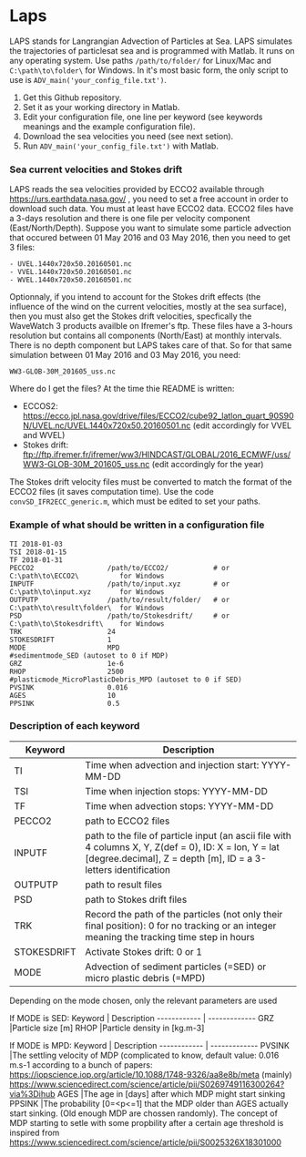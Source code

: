 # Laps
LAPS stands for Langrangian Advection of Particles at Sea. LAPS simulates the trajectories of particlesat sea and is programmed with Matlab. It runs on any operating system. Use paths ``` /path/to/folder/ ``` for Linux/Mac and ``` C:\path\to\folder\ ``` for Windows. In it's most basic form, the only script to use is ```ADV_main('your_config_file.txt')```.

1. Get this Github repository.
2. Set it as your working directory in Matlab.
3. Edit your configuration file, one line per keyword (see keywords meanings and the example configuration file).
4. Download the sea velocities you need (see next setion).
5. Run ```ADV_main('your_config_file.txt')``` with Matlab.

### Sea current velocities and Stokes drift
LAPS reads the sea velocities provided by ECCO2 available through https://urs.earthdata.nasa.gov/ , you need to set a free account in order to download such data. You must at least have ECCO2 data. ECCO2 files have a 3-days resolution and there is one file per velocity component (East/North/Depth). Suppose you want to simulate some particle advection that occured between 01 May 2016 and 03 May 2016, then you need to get 3 files: 
```
- UVEL.1440x720x50.20160501.nc
- VVEL.1440x720x50.20160501.nc
- WVEL.1440x720x50.20160501.nc
```
Optionnaly, if you intend to account for the Stokes drift effects (the influence of the wind on the current velocities, mostly at the sea surface), then you must also get the Stokes drift velocities, specfically the WaveWatch 3 products availble on Ifremer's ftp. These files have a 3-hours resolution but contains all components (North/East) at monthly intervals. There is no depth component but LAPS takes care of that. So for that same simulation between 01 May 2016 and 03 May 2016, you need:
```
WW3-GLOB-30M_201605_uss.nc
```
Where do I get the files? At the time thie README is written:
- ECCOS2: https://ecco.jpl.nasa.gov/drive/files/ECCO2/cube92_latlon_quart_90S90N/UVEL.nc/UVEL.1440x720x50.20160501.nc  (edit accordingly for VVEL and WVEL)
- Stokes drift: ftp://ftp.ifremer.fr/ifremer/ww3/HINDCAST/GLOBAL/2016_ECMWF/uss/WW3-GLOB-30M_201605_uss.nc  (edit accordingly for the year)

The Stokes drift velocity files must be converted to match the format of the ECCO2 files (it saves computation time). Use the code ```convSD_IFR2ECC_generic.m```, which must be edited to set your paths.

### Example of what should be written in a configuration file
```
TI 2018-01-03
TSI 2018-01-15
TF 2018-01-31
PECCO2                  /path/to/ECCO2/           # or C:\path\to\ECCO2\          for Windows 
INPUTF                  /path/to/input.xyz        # or C:\path\to\input.xyz       for Windows
OUTPUTP                 /path/to/result/folder/   # or C:\path\to\result\folder\  for Windows
PSD                     /path/to/Stokesdrift/     # or C:\path\to\Stokesdrift\    for Windows
TRK                     24
STOKESDRIFT             1
MODE                    MPD
#sedimentmode_SED (autoset to 0 if MDP)
GRZ                     1e-6
RHOP                    2500
#plasticmode_MicroPlasticDebris_MPD (autoset to 0 if SED)
PVSINK                  0.016
AGES                    10
PPSINK                  0.5
```

### Description of each keyword
Keyword | Description
------------ | -------------
TI		|Time when advection and injection start: YYYY-MM-DD
TSI		|Time when injection stops: YYYY-MM-DD
TF 		|Time when advection stops: YYYY-MM-DD
PECCO2		|path to ECCO2 files
INPUTF 		|path to the file of particle input (an ascii file with 4 columns X, Y, Z(def = 0), ID: X = lon, Y = lat [degree.decimal], Z = depth [m], ID = a 3-letters identification
OUTPUTP 	|path to result files
PSD 		|path to Stokes drift files
TRK 		|Record the path of the particles (not only their final position): 0 for no tracking or an integer meaning the tracking time step in hours
STOKESDRIFT 	|Activate Stokes drift: 0 or 1
MODE            |Advection of sediment particles (=SED) or micro plastic debris (=MPD)

Depending on the mode chosen, only the relevant parameters are used

If MODE is SED:
Keyword | Description
------------ | -------------
GRZ             |Particle size [m]
RHOP            |Particle density in [kg.m-3]

If MODE is MPD:
Keyword | Description
------------ | -------------
PVSINK          |The settling velocity of MDP (complicated to know, default value: 0.016 m.s-1 according to a bunch of papers: https://iopscience.iop.org/article/10.1088/1748-9326/aa8e8b/meta (mainly) https://www.sciencedirect.com/science/article/pii/S0269749116300264?via%3Dihub
AGES            |The age in [days] after which MDP might start sinking
PPSINK          |The probability [0=<p<=1] that the MDP older than AGES actually start sinking. (Old enough MDP are chossen randomly). The concept of MDP starting to setle with some propbility after a certain age threshold is inspired from https://www.sciencedirect.com/science/article/pii/S0025326X18301000
